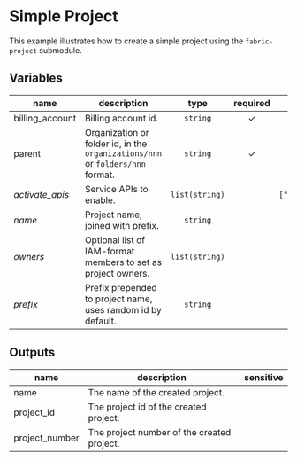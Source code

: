# Simple Project

This example illustrates how to create a simple project using the `fabric-project` submodule.


<!-- BEGIN TFDOC -->
## Variables

| name | description | type | required | default |
|---|---|:---: |:---:|:---:|
| billing_account | Billing account id. | <code title="">string</code> | ✓ |  |
| parent | Organization or folder id, in the `organizations/nnn` or `folders/nnn` format. | <code title="">string</code> | ✓ |  |
| *activate_apis* | Service APIs to enable. | <code title="list&#40;string&#41;">list(string)</code> |  | <code title="">["compute.googleapis.com"]</code> |
| *name* | Project name, joined with prefix. | <code title="">string</code> |  | <code title="">fabric-project</code> |
| *owners* | Optional list of IAM-format members to set as project owners. | <code title="list&#40;string&#41;">list(string)</code> |  | <code title="">[]</code> |
| *prefix* | Prefix prepended to project name, uses random id by default. | <code title="">string</code> |  | <code title=""></code> |

## Outputs

| name | description | sensitive |
|---|---|:---:|
| name | The name of the created project. |  |
| project_id | The project id of the created project. |  |
| project_number | The project number of the created project. |  |
<!-- END TFDOC -->